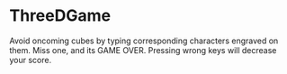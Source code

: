 # ThreeDGame
Avoid oncoming cubes by typing corresponding characters engraved on them.
Miss one, and its GAME OVER. Pressing wrong keys will decrease your score.